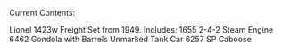 Current Contents:

Lionel 1423w Freight Set from 1949. Includes:
1655 2-4-2 Steam Engine
6462 Gondola with Barrels
Unmarked Tank Car
6257 SP Caboose
